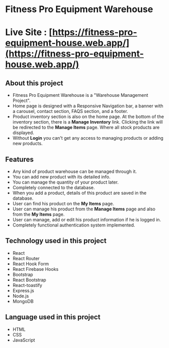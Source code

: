 # Fitness Pro Equipment Warehouse

# Live Site : [https://fitness-pro-equipment-house.web.app/](https://fitness-pro-equipment-house.web.app/)

## About this project

* Fitness Pro Equipment Warehouse is a "Warehouse Management Project".
* Home page is designed with a Responsive Navigation bar, a banner with a carousel, contact section, FAQS section, and a footer.
* Product inventory section is also on the home page. At the bottom of the inventory section, there is a **Manage Inventory** link. Clicking the link will be redirected to the **Manage Items** page. Where all stock products are displayed.
* Without **Login** you can't get any access to managing products or adding new products.

## Features

* Any kind of product warehouse can be managed through it.
* You can add new product with its detailed info. 
* You can manage the quantity of your product later.
* Completely connected to the database.
* When you add a product, details of this product are saved in the database.
* User can find his product on the **My Items** page.
* User can manage his product from the **Manage Items** page and also from the **My Items** page.
* User can manage, add or edit his product information if he is logged in.
* Completely functional authentication system implemented.

## Technology used in this project
* React
* React Router
* React Hook Form
* React Firebase Hooks
* Bootstrap
* React Bootstrap
* React-toastify
* Express.js
* Node.js
* MongoDB

## Language used in this project
* HTML
* CSS
* JavaScript
